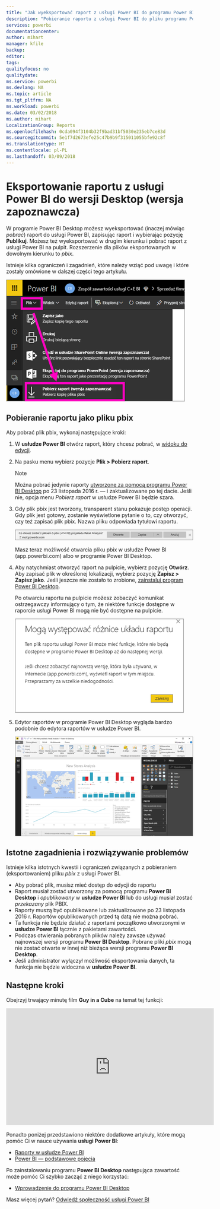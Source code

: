 ```yaml
---
title: "Jak wyeksportować raport z usługi Power BI do programu Power BI Desktop (wersja zapoznawcza)"
description: "Pobieranie raportu z usługi Power BI do pliku programu Power BI Desktop"
services: powerbi
documentationcenter: 
author: mihart
manager: kfile
backup: 
editor: 
tags: 
qualityfocus: no
qualitydate: 
ms.service: powerbi
ms.devlang: NA
ms.topic: article
ms.tgt_pltfrm: NA
ms.workload: powerbi
ms.date: 03/02/2018
ms.author: mihart
LocalizationGroup: Reports
ms.openlocfilehash: 0cda094f3104b32f9bad31bf5030e235eb7ce83d
ms.sourcegitcommit: 5e1f7d2673efe25c47b9b9f315011055bfe92c8f
ms.translationtype: HT
ms.contentlocale: pl-PL
ms.lasthandoff: 03/09/2018
---
```

# <a name="export-a-report-from-power-bi-service-to-desktop-preview"></a>Eksportowanie raportu z usługi Power BI do wersji Desktop (wersja zapoznawcza)
W programie Power BI Desktop możesz wyeksportować (inaczej mówiąc *pobrać*) raport do usługi Power BI, zapisując raport i wybierając pozycję **Publikuj**. Możesz też wyeksportować w drugim kierunku i pobrać raport z usługi Power BI na pulpit. Rozszerzenie dla plików eksportowanych w dowolnym kierunku to *pbix*.

Istnieje kilka ograniczeń i zagadnień, które należy wziąć pod uwagę i które zostały omówione w dalszej części tego artykułu.

![Lista rozwijana Plik](media/service-export-to-pbix/power-bi-file-export.png)

## <a name="download-the-report-as-a-pbix"></a>Pobieranie raportu jako pliku pbix
Aby pobrać plik pbix, wykonaj następujące kroki:

1. W **usłudze Power BI** otwórz raport, który chcesz pobrać, w [widoku do edycji](service-reading-view-and-editing-view.md).
2. Na pasku menu wybierz pozycje **Plik > Pobierz raport**.
   
   > [!NOTE]
   > Można pobrać jedynie raporty [utworzone za pomocą programu Power BI Desktop](guided-learning/publishingandsharing.yml#step-2) po 23 listopada 2016 r. — i zaktualizowane po tej dacie. Jeśli nie, opcja menu *Pobierz raport* w usłudze Power BI będzie szara.
   > 
   > 
3. Gdy plik pbix jest tworzony, transparent stanu pokazuje postęp operacji. Gdy plik jest gotowy, zostanie wyświetlone pytanie o to, czy otworzyć, czy też zapisać plik pbix. Nazwa pliku odpowiada tytułowi raportu.
   
    ![otwórz, zapisz lub anuluj](media/service-export-to-pbix/power-bi-save-pbix.png)
   
    Masz teraz możliwość otwarcia pliku pbix w usłudze Power BI (app.powerbi.com) albo w programie Power BI Desktop.     
4. Aby natychmiast otworzyć raport na pulpicie, wybierz pozycję **Otwórz**. Aby zapisać plik w określonej lokalizacji, wybierz pozycję **Zapisz > Zapisz jako**. Jeśli jeszcze nie zostało to zrobione, [zainstaluj program Power BI Desktop](desktop-get-the-desktop.md).
   
    Po otwarciu raportu na pulpicie możesz zobaczyć komunikat ostrzegawczy informujący o tym, że niektóre funkcje dostępne w raporcie usługi Power BI mogą nie być dostępne na pulpicie.
   
    ![okno dialogowe ostrzeżenia](media/service-export-to-pbix/power-bi-export-to-pbix_2.png)

5. Edytor raportów w programie Power BI Desktop wygląda bardzo podobnie do edytora raportów w usłudze Power BI.  
   
    ![Edytor raportu w programie Power BI Desktop](media/service-export-to-pbix/power-bi-desktop.png)

## <a name="considerations-and-troubleshooting"></a>Istotne zagadnienia i rozwiązywanie problemów
Istnieje kilka istotnych kwestii i ograniczeń związanych z pobieraniem (eksportowaniem) pliku *pbix* z usługi Power BI.

* Aby pobrać plik, musisz mieć dostęp do edycji do raportu
* Raport musiał zostać utworzony za pomocą programu **Power BI Desktop** i *opublikowany* w **usłudze Power BI** lub do usługi musiał zostać *przekazany* plik PBIX.
* Raporty muszą być opublikowane lub zaktualizowane po 23 listopada 2016 r. Raportów opublikowanych przed tą datą nie można pobrać.
* Ta funkcja nie będzie działać z raportami początkowo utworzonymi w **usłudze Power BI** łącznie z pakietami zawartości.
* Podczas otwierania pobranych plików należy zawsze używać najnowszej wersji programu **Power BI Desktop**. Pobrane pliki *pbix* mogą nie zostać otwarte w innej niż bieżąca wersji programu **Power BI Desktop**.
* Jeśli administrator wyłączył możliwość eksportowania danych, ta funkcja nie będzie widoczna w **usłudze Power BI**.

## <a name="next-steps"></a>Następne kroki
Obejrzyj trwający minutę film **Guy in a Cube** na temat tej funkcji:

<iframe width="560" height="315" src="https://www.youtube.com/embed/ymWqU5jiUl0" frameborder="0" allowfullscreen></iframe>

Ponadto poniżej przedstawiono niektóre dodatkowe artykuły, które mogą pomóc Ci w nauce używania **usługi Power BI**:

* [Raporty w usłudze Power BI](service-reports.md)
* [Power BI — podstawowe pojęcia](service-basic-concepts.md)

Po zainstalowaniu programu **Power BI Desktop** następująca zawartość może pomóc Ci szybko zacząć z niego korzystać:

* [Wprowadzenie do programu Power BI Desktop](desktop-getting-started.md)

Masz więcej pytań? [Odwiedź społeczność usługi Power BI](http://community.powerbi.com/)   

